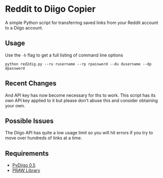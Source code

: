 Reddit to Diigo Copier
======================
A simple Python script for transferring saved links from your Reddit account
to a Diigo account.

Usage
-----
Use the `-h` flag to get a full listing of command line options

`python red2dig.py --ru rusername --rp rpassword --du dusername --dp dpassword`

Recent Changes
--------------
And API key has now become necessary for ths to work.
This script has its own API key applied to it but please don't abuse this and consider obtaining your own.

Possible Issues
---------------
The Diigo API has quite a low usage limit so you will hit errors if you
try to move over hundreds of links at a time.

Requirements
------------
* [PyDiigo 0.5](http://pypi.python.org/pypi/pydiigo/0.2)
* [PRAW Library](https://github.com/mellort/reddit_api)
